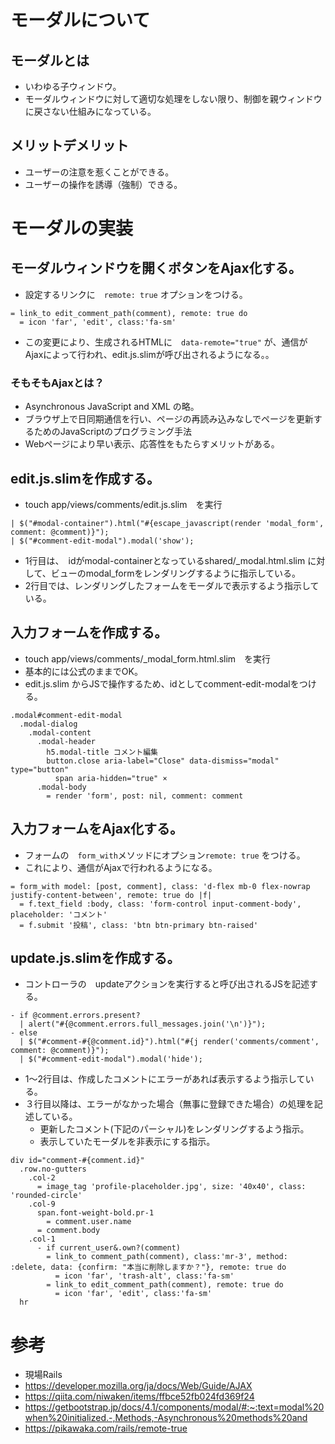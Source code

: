# モーダルについて
## モーダルとは
- いわゆる子ウィンドウ。
- モーダルウィンドウに対して適切な処理をしない限り、制御を親ウィンドウに戻さない仕組みになっている。
## メリットデメリット
- ユーザーの注意を惹くことができる。
- ユーザーの操作を誘導（強制）できる。

# モーダルの実装
## モーダルウィンドウを開くボタンをAjax化する。
- 設定するリンクに　`remote: true` オプションをつける。
```
= link_to edit_comment_path(comment), remote: true do 
  = icon 'far', 'edit', class:'fa-sm'
```
- この変更により、生成されるHTMLに　`data-remote="true"` が、通信がAjaxによって行われ、edit.js.slimが呼び出されるようになる。。

### そもそもAjaxとは？
- Asynchronous JavaScript and XML の略。
- ブラウザ上で日同期通信を行い、ページの再読み込みなしでページを更新するためのJavaScriptのプログラミング手法
- Webページにより早い表示、応答性をもたらすメリットがある。

## edit.js.slimを作成する。
- touch app/views/comments/edit.js.slim　を実行
```
| $("#modal-container").html("#{escape_javascript(render 'modal_form', comment: @comment)}");
| $("#comment-edit-modal").modal('show');
```
- 1行目は、　idがmodal-containerとなっているshared/_modal.html.slim に対して、ビューのmodal_formをレンダリングするように指示している。
- 2行目では、レンダリングしたフォームをモーダルで表示するよう指示している。

## 入力フォームを作成する。
- touch app/views/comments/_modal_form.html.slim　を実行
- 基本的には公式のままでOK。
- edit.js.slim からJSで操作するため、idとしてcomment-edit-modalをつける。
```
.modal#comment-edit-modal
  .modal-dialog
    .modal-content 
      .modal-header
        h5.modal-title コメント編集
        button.close aria-label="Close" data-dismiss="modal" type="button"
          span aria-hidden="true" ×
      .modal-body
        = render 'form', post: nil, comment: comment
```

## 入力フォームをAjax化する。
- フォームの　`form_with`メソッドにオプション`remote: true` をつける。
- これにより、通信がAjaxで行われるようになる。
```
= form_with model: [post, comment], class: 'd-flex mb-0 flex-nowrap justify-content-between', remote: true do |f|
  = f.text_field :body, class: 'form-control input-comment-body', placeholder: 'コメント'
  = f.submit '投稿', class: 'btn btn-primary btn-raised'
```

## update.js.slimを作成する。
- コントローラの　updateアクションを実行すると呼び出されるJSを記述する。
```
- if @comment.errors.present?
  | alert("#{@comment.errors.full_messages.join('\n')}");
- else 
  | $("#comment-#{@comment.id}").html("#{j render('comments/comment', comment: @comment)}");
  | $("#comment-edit-modal").modal('hide');
```
- 1〜2行目は、作成したコメントにエラーがあれば表示するよう指示している。
- ３行目以降は、エラーがなかった場合（無事に登録できた場合）の処理を記述している。
  - 更新したコメント(下記のパーシャル)をレンダリングするよう指示。
  - 表示していたモーダルを非表示にする指示。  

```
div id="comment-#{comment.id}"
  .row.no-gutters
    .col-2 
      = image_tag 'profile-placeholder.jpg', size: '40x40', class: 'rounded-circle'
    .col-9 
      span.font-weight-bold.pr-1
        = comment.user.name
      = comment.body
    .col-1
      - if current_user&.own?(comment)
        = link_to comment_path(comment), class:'mr-3', method: :delete, data: {confirm: "本当に削除しますか？"}, remote: true do 
          = icon 'far', 'trash-alt', class:'fa-sm'
        = link_to edit_comment_path(comment), remote: true do 
          = icon 'far', 'edit', class:'fa-sm'
  hr
```
# 参考
- 現場Rails
- https://developer.mozilla.org/ja/docs/Web/Guide/AJAX
- https://qiita.com/niwaken/items/ffbce52fb024fd369f24
- https://getbootstrap.jp/docs/4.1/components/modal/#:~:text=modal%20when%20initialized.-,Methods,-Asynchronous%20methods%20and
- https://pikawaka.com/rails/remote-true
